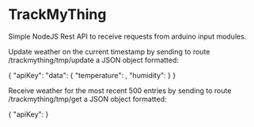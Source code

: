 # TrackMyThing
Simple NodeJS Rest API to receive requests from arduino input modules.


Update weather on the current timestamp by sending to route /trackmything/tmp/update a JSON object formatted:

{
  "apiKey": <apiKey>
  "data": {
    "temperature": <float>,
    "humidity": <float>
  }
}


Receive weather for the most recent 500 entries by sending to route /trackmything/tmp/get a JSON object formatted:

{
	"apiKey": <apiKey>
}
